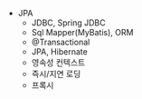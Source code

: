 - JPA
   - JDBC, Spring JDBC
   - Sql Mapper(MyBatis), ORM
   - @Transactional
   - JPA, Hibernate
   - 영속성 컨텍스트
   - 즉시/지연 로딩
   - 프록시